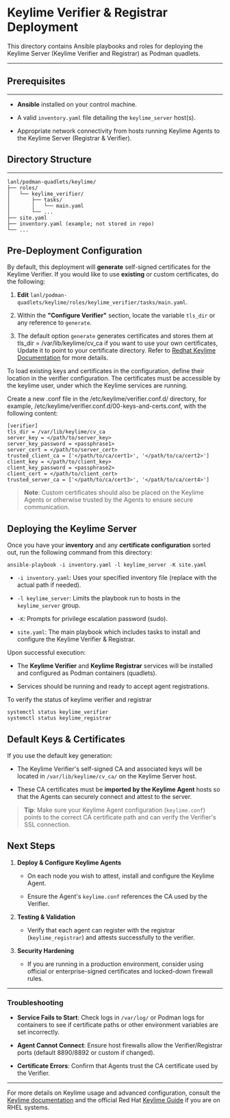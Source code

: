 # Keylime Verifier & Registrar Deployment

This directory contains Ansible playbooks and roles for deploying the Keylime Server (Keylime Verifier and Registrar) as Podman quadlets.

---

## Prerequisites
-------------

-   **Ansible** installed on your control machine.

-   A valid `inventory.yaml` file detailing the `keylime_server` host(s).

-   Appropriate network connectivity from hosts running Keylime Agents to the Keylime Server (Registrar & Verifier).

## Directory Structure
-------------------

```
lanl/podman-quadlets/keylime/
├── roles/
│   └── keylime_verifier/
│       ├── tasks/
│       │   └── main.yaml
│       └── ...
├── site.yaml
├── inventory.yaml (example; not stored in repo)
└── ...

```

Pre-Deployment Configuration
----------------------------

By default, this deployment will **generate** self-signed certificates for the Keylime Verifier. If you would like to use **existing** or custom certificates, do the following:

1.  **Edit** `lanl/podman-quadlets/keylime/roles/keylime_verifier/tasks/main.yaml`.

2.  Within the **"Configure Verifier"** section, locate the variable `tls_dir` or any reference to `generate`.

3.  The default option `generate` generates certificates and stores them at tls_dir = /var/lib/keylime/cv_ca if you want to use your own certificates, Update it to point to your certificate directory. Refer to [Redhat Keylime Documentation](https://docs.redhat.com/en/documentation/red_hat_enterprise_linux/9/html/security_hardening/assembly_ensuring-system-integrity-with-keylime_security-hardening#configuring-keylime-verifier_assembly_ensuring-system-integrity-with-keylime) for more details. 

To load existing keys and certificates in the configuration, define their location in the verifier configuration. The certificates must be accessible by the keylime user, under which the Keylime services are running.

Create a new .conf file in the /etc/keylime/verifier.conf.d/ directory, for example, /etc/keylime/verifier.conf.d/00-keys-and-certs.conf, with the following content:
```
[verifier]
tls_dir = /var/lib/keylime/cv_ca
server_key = </path/to/server_key>
server_key_password = <passphrase1>
server_cert = </path/to/server_cert>
trusted_client_ca = ['</path/to/ca/cert1>', '</path/to/ca/cert2>']
client_key = </path/to/client_key>
client_key_password = <passphrase2>
client_cert = </path/to/client_cert>
trusted_server_ca = ['</path/to/ca/cert3>', '</path/to/ca/cert4>']
```


> **Note**: Custom certificates should also be placed on the Keylime Agents or otherwise trusted by the Agents to ensure secure communication.

Deploying the Keylime Server
----------------------------

Once you have your **inventory** and any **certificate configuration** sorted out, run the following command from this directory:

```
ansible-playbook -i inventory.yaml -l keylime_server -K site.yaml

```

-   `-i inventory.yaml`: Uses your specified inventory file (replace with the actual path if needed).

-   `-l keylime_server`: Limits the playbook run to hosts in the `keylime_server` group.

-   `-K`: Prompts for privilege escalation password (sudo).

-   `site.yaml`: The main playbook which includes tasks to install and configure the Keylime Verifier & Registrar.

Upon successful execution:

-   The **Keylime Verifier** and **Keylime Registrar** services will be installed and configured as Podman containers (quadlets).

-   Services should be running and ready to accept agent registrations.

To verify the status of keylime verifier and registrar 

```
systemctl status keylime_verifier
systemctl status keylime_registrar
```

Default Keys & Certificates
---------------------------

If you use the default key generation:

-   The Keylime Verifier's self-signed CA and associated keys will be located in `/var/lib/keylime/cv_ca/` on the Keylime Server host.

-   These CA certificates must be **imported by the Keylime Agent** hosts so that the Agents can securely connect and attest to the server.

> **Tip**: Make sure your Keylime Agent configuration (`keylime.conf`) points to the correct CA certificate path and can verify the Verifier's SSL connection.

Next Steps
----------

1.  **Deploy & Configure Keylime Agents**

    -   On each node you wish to attest, install and configure the Keylime Agent.

    -   Ensure the Agent's `keylime.conf` references the CA used by the Verifier.

2.  **Testing & Validation**

    -   Verify that each agent can register with the registrar (`keylime_registrar`) and attests successfully to the verifier.

3.  **Security Hardening**

    -   If you are running in a production environment, consider using official or enterprise-signed certificates and locked-down firewall rules.

* * * * *

### Troubleshooting

-   **Service Fails to Start**: Check logs in `/var/log/` or Podman logs for containers to see if certificate paths or other environment variables are set incorrectly.

-   **Agent Cannot Connect**: Ensure host firewalls allow the Verifier/Registrar ports (default 8890/8892 or custom if changed).

-   **Certificate Errors**: Confirm that Agents trust the CA certificate used by the Verifier.

* * * * *


For more details on Keylime usage and advanced configuration, consult the [Keylime documentation](https://keylime.dev/) and the official Red Hat [Keylime Guide](https://docs.redhat.com/en/documentation/red_hat_enterprise_linux/9/html/security_hardening/assembly_ensuring-system-integrity-with-keylime_security-hardening) if you are on RHEL systems.